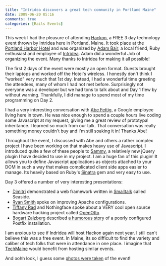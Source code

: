 ```yaml
---
title: "Intridea discovers a great tech community in Portland Maine"
date: 2009-06-20 05:16
comments: true
categories: [Rails Events]
---
```


This week I had the pleasure of attending [Hackon](http://intridea.com/hackon), a FREE 3 day technology event thrown by Intridea here in Portland, Maine. It took place at the [Portland Harbor Hotel](http://www.portlandharborhotel.com/) and was organized by [Adam Bair](http://www.adambair.com/), a local friend, Ruby enthusiast and employee of [Intridea](http://intridea.com/). Adam did a wonderful Job of organizing the event. Many thanks to Intridea for making it all possible!

The first 2 days of the event were mostly an open format. Guests brought their laptops and worked off the Hotel's wireless. I honestly don't think I "worked" very much that 1st day. Instead, I had a wonderful time greeting the attendees, many of whom I had not met before. Surprisingly not everyone was a developer but we had tons to talk about and Day 1 flew by without warning. Thankfully, I did manage to spend most of my time programming on Day 2.

I had a very interesting conversation with [Abe Fettig](http://fettig.net/about/), a Google employee living here in town. He was nice enough to spend a couple hours live coding some Javascript at my request, giving me a great review of prototypal inheritance. I learned so much from our talk. That conversation was really something money couldn't buy and I'm still soaking it in! Thanks Abe!

Throughout the event, I discussed with Abe and others a rather complex project I have been working on that makes heavy use of Javascript. I introduced quite a few of these people to [Sammy](http://code.quirkey.com/sammy/), a relatively new jQuery plugin I have decided to use in my project. I am a huge fan of this plugin! It allows you to define Javascript applications as objects attached to your DOM in such a way that makes complicated client side apps easier to manage. Its heavily based on Ruby's [Sinatra](http://www.sinatrarb.com/) gem and very easy to use.

Day 3 offered a number of very interesting presentations:

+ [Dimitri](http://justbeast.livejournal.com/) demonstrated a web framework written in [Smalltalk](http://en.wikipedia.org/wiki/Smalltalk) called Seaside.
+ [Ryan Smith](http://hackingsearch.com/) spoke on improving Apache configurations.
+ [Tiffany Rad](http://www.tiffanyrad.com/) and Nothingface spoke about a VERY cool open source hardware hacking project called [OpenOtto](https://secure.area49.net/openotto/).
+ [Bogart Zalzberg](http://inkfist.com/) described [a humorous story](http://inkfist.com/postfix_talk/) of a poorly configured Postfix installation.

I am anxious to see if Indridea will host Hackon again next year. I still can't believe this was a free event. In Maine, its so difficult to find the variety and caliber of tech folks that were in attendance in one place. I imagine that [TechMaine](http://techmaine.com/) would benefit from hosting similar events.

And oohh look, I guess some [photos were taken](http://gallery.me.com/codeofficer#100071) of the event!


